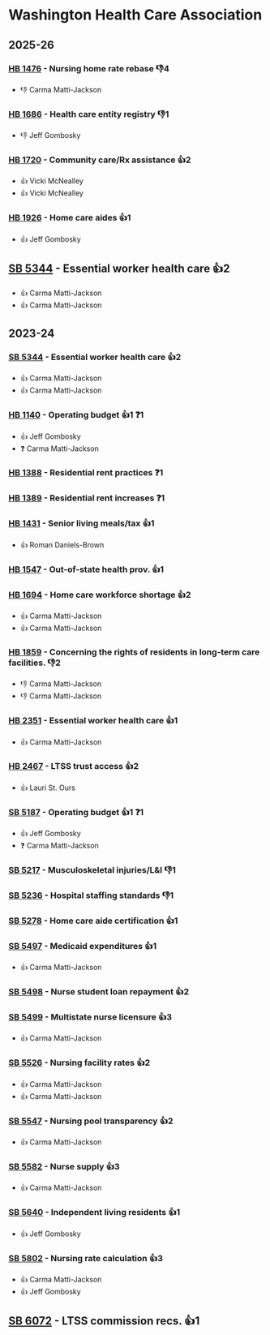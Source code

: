 # Washington Health Care Association
## 2025-26

### [HB 1476](/bill/2025-26/hb/1476/) - Nursing home rate rebase  👎4 
* 👎 Carma Matti-Jackson

### [HB 1686](/bill/2025-26/hb/1686/) - Health care entity registry  👎1 
* 👎 Jeff Gombosky

### [HB 1720](/bill/2025-26/hb/1720/) - Community care/Rx assistance 👍2  
* 👍 Vicki McNealley
* 👍 Vicki McNealley

### [HB 1926](/bill/2025-26/hb/1926/) - Home care aides 👍1  
* 👍 Jeff Gombosky

## [SB 5344](/bill/2025-26/sb/5344/) - Essential worker health care 👍2  
* 👍 Carma Matti-Jackson
* 👍 Carma Matti-Jackson

## 2023-24

### [SB 5344](/bill/2023-24/sb/5344/) - Essential worker health care 👍2  
* 👍 Carma Matti-Jackson
* 👍 Carma Matti-Jackson

### [HB 1140](/bill/2023-24/hb/1140/) - Operating budget 👍1  ❓1
* 👍 Jeff Gombosky
* ❓ Carma Matti-Jackson

### [HB 1388](/bill/2023-24/hb/1388/) - Residential rent practices   ❓1

### [HB 1389](/bill/2023-24/hb/1389/) - Residential rent increases   ❓1

### [HB 1431](/bill/2023-24/hb/1431/) - Senior living meals/tax 👍1  
* 👍 Roman Daniels-Brown

### [HB 1547](/bill/2023-24/hb/1547/) - Out-of-state health prov. 👍1  

### [HB 1694](/bill/2023-24/hb/1694/) - Home care workforce shortage 👍2  
* 👍 Carma Matti-Jackson
* 👍 Carma Matti-Jackson

### [HB 1859](/bill/2023-24/hb/1859/) - Concerning the rights of residents in long-term care facilities.  👎2 
* 👎 Carma Matti-Jackson
* 👎 Carma Matti-Jackson

### [HB 2351](/bill/2023-24/hb/2351/) - Essential worker health care 👍1  
* 👍 Carma Matti-Jackson

### [HB 2467](/bill/2023-24/hb/2467/) - LTSS trust access 👍2  
* 👍 Lauri St. Ours

### [SB 5187](/bill/2023-24/sb/5187/) - Operating budget 👍1  ❓1
* 👍 Jeff Gombosky
* ❓ Carma Matti-Jackson

### [SB 5217](/bill/2023-24/sb/5217/) - Musculoskeletal injuries/L&I  👎1 

### [SB 5236](/bill/2023-24/sb/5236/) - Hospital staffing standards  👎1 

### [SB 5278](/bill/2023-24/sb/5278/) - Home care aide certification 👍1  

### [SB 5497](/bill/2023-24/sb/5497/) - Medicaid expenditures 👍1  
* 👍 Carma Matti-Jackson

### [SB 5498](/bill/2023-24/sb/5498/) - Nurse student loan repayment 👍2  

### [SB 5499](/bill/2023-24/sb/5499/) - Multistate nurse licensure 👍3  
* 👍 Carma Matti-Jackson

### [SB 5526](/bill/2023-24/sb/5526/) - Nursing facility rates 👍2  
* 👍 Carma Matti-Jackson
* 👍 Carma Matti-Jackson

### [SB 5547](/bill/2023-24/sb/5547/) - Nursing pool transparency 👍2  
* 👍 Carma Matti-Jackson

### [SB 5582](/bill/2023-24/sb/5582/) - Nurse supply 👍3  
* 👍 Carma Matti-Jackson

### [SB 5640](/bill/2023-24/sb/5640/) - Independent living residents 👍1  
* 👍 Jeff Gombosky

### [SB 5802](/bill/2023-24/sb/5802/) - Nursing rate calculation 👍3  
* 👍 Carma Matti-Jackson
* 👍 Jeff Gombosky

## [SB 6072](/bill/2023-24/sb/6072/) - LTSS commission recs. 👍1  
